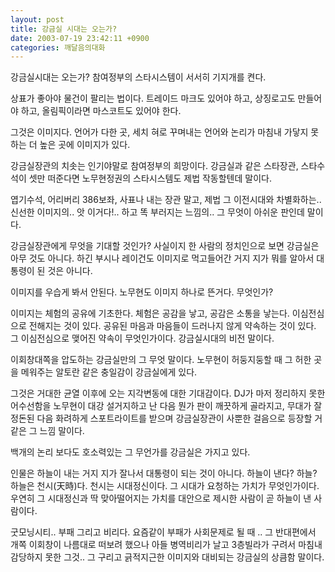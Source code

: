 ```yaml
---
layout: post
title: 강금실 시대는 오는가?
date: 2003-07-19 23:42:11 +0900
categories: 깨달음의대화
---
```

강금실시대는 오는가? 참여정부의 스타시스템이 서서히 기지개를 켠다.

상표가 좋아야 물건이 팔리는 법이다. 트레이드 마크도 있어야 하고, 상징로고도 만들어야 하고, 올림픽이라면 마스코트도 있어야 한다. 

그것은 이미지다. 언어가 다한 곳, 세치 혀로 꾸며내는 언어와 논리가 마침내 가닿지 못하는 더 높은 곳에 이미지가 있다. 

강금실장관의 치솟는 인기야말로 참여정부의 희망이다. 강금실과 같은 스타장관, 스타수석이 셋만 떠준다면 노무현정권의 스타시스템도 제법 작동할텐데 말이다. 

엽기수석, 어리버리 386보좌, 사표나 내는 장관 말고, 제법 그 이전시대와 차별화하는.. 신선한 이미지의.. 앗 이거다!.. 하고 똑 부러지는 느낌의.. 그 무엇이 아쉬운 판인데 말이다.

강금실장관에게 무엇을 기대할 것인가? 사실이지 한 사람의 정치인으로 보면 강금실은 아무 것도 아니다. 하긴 부시나 레이건도 이미지로 먹고들어간 거지 지가 뭐를 알아서 대통령이 된 것은 아니다. 

이미지를 우습게 봐서 안된다. 노무현도 이미지 하나로 뜬거다. 무엇인가? 

이미지는 체험의 공유에 기초한다. 체험은 공감을 낳고, 공감은 소통을 낳는다. 이심전심으로 전해지는 것이 있다. 공유된 마음과 마음들이 드러나지 않게 약속하는 것이 있다. 그 이심전심으로 맺어진 약속이 무엇인가이다. 강금실시대의 비전 말이다. 

이회창대쪽을 압도하는 강금실만의 그 무엇 말이다. 노무현이 허둥지둥할 때 그 허한 곳을 메워주는 알토란 같은 충일감이 강금실에게 있다. 

그것은 거대한 균열 이후에 오는 지각변동에 대한 기대감이다. DJ가 마저 정리하지 못한 어수선함을 노무현이 대강 설거지하고 난 다음 뭔가 판이 깨끗하게 골라지고, 무대가 잘 정돈된 다음 화려하게 스포트라이트를 받으며 강금실장관이 사뿐한 걸음으로 등장할 거 같은 그 느낌 말이다. 

백개의 논리 보다도 호소력있는 그 무언가를 강금실은 가지고 있다. 

인물은 하늘이 내는 거지 지가 잘나서 대통령이 되는 것이 아니다. 하늘이 낸다? 하늘? 하늘은 천시(天時)다. 천시는 시대정신이다. 그 시대가 요청하는 가치가 무엇인가이다. 우연히 그 시대정신과 딱 맞아떨어지는 가치를 대안으로 제시한 사람이 곧 하늘이 낸 사람이다. 

굿모닝시티.. 부패 그리고 비리다. 요즘같이 부패가 사회문제로 될 때 .. 그 반대편에서 개쪽 이회창이 나름대로 떠보려 했으나 아들 병역비리가 날고 3층빌라가 구려서 마침내 감당하지 못한 그것.. 그 구리고 긁적지근한 이미지와 대비되는 강금실의 상큼함 말이다.